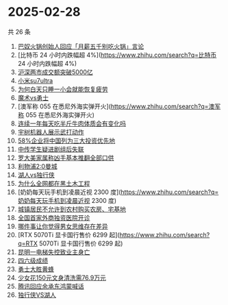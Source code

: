 # 2025-02-28

共 26 条

<!-- BEGIN ZHIHUSEARCH -->
<!-- 最后更新时间 Fri Feb 28 2025 22:12:59 GMT+0800 (China Standard Time) -->
1. [巴奴火锅创始人回应「月薪五千别吃火锅」言论](https://www.zhihu.com/search?q=巴奴火锅创始人回应「月薪五千别吃火锅」言论)
1. [比特币 24 小时内跌幅超 4%](https://www.zhihu.com/search?q=比特币 24 小时内跌幅超 4%)
1. [沪深两市成交额突破5000亿](https://www.zhihu.com/search?q=沪深两市成交额突破5000亿)
1. [小米su7ultra](https://www.zhihu.com/search?q=小米su7ultra)
1. [为何白天只睡一小会就能恢复疲劳](https://www.zhihu.com/search?q=为何白天只睡一小会就能恢复疲劳)
1. [魔术vs勇士](https://www.zhihu.com/search?q=魔术vs勇士)
1. [澳军称 055 在悉尼外海实弹开火](https://www.zhihu.com/search?q=澳军称 055 在悉尼外海实弹开火)
1. [连续一年每天吃半斤牛肉体质会有变化吗](https://www.zhihu.com/search?q=连续一年每天吃半斤牛肉体质会有变化吗)
1. [宇树机器人展示武打动作](https://www.zhihu.com/search?q=宇树机器人展示武打动作)
1. [58%企业将中国列为三大投资优先地](https://www.zhihu.com/search?q=58%企业将中国列为三大投资优先地)
1. [中传学生疑进剧组后失联](https://www.zhihu.com/search?q=中传学生疑进剧组后失联)
1. [罗大美家属称凶手基本推翻全部口供](https://www.zhihu.com/search?q=罗大美家属称凶手基本推翻全部口供)
1. [利物浦2:0曼城](https://www.zhihu.com/search?q=利物浦2:0曼城)
1. [湖人vs独行侠](https://www.zhihu.com/search?q=湖人vs独行侠)
1. [为什么全网都在黑土木工程](https://www.zhihu.com/search?q=为什么全网都在黑土木工程)
1. [奶奶每天玩手机到凌晨近视 2300 度](https://www.zhihu.com/search?q=奶奶每天玩手机到凌晨近视 2300 度)
1. [城镇居民不允许到农村购买农房、宅基地](https://www.zhihu.com/search?q=城镇居民不允许到农村购买农房、宅基地)
1. [全国首家外商独资医院开诊](https://www.zhihu.com/search?q=全国首家外商独资医院开诊)
1. [哪件事让你觉得男女思维存在差异](https://www.zhihu.com/search?q=哪件事让你觉得男女思维存在差异)
1. [RTX 5070Ti 显卡国行售价 6299 起](https://www.zhihu.com/search?q=RTX 5070Ti 显卡国行售价 6299 起)
1. [昆明一电梯失控致业主身亡](https://www.zhihu.com/search?q=昆明一电梯失控致业主身亡)
1. [四六级成绩](https://www.zhihu.com/search?q=四六级成绩)
1. [勇士大胜黄蜂](https://www.zhihu.com/search?q=勇士大胜黄蜂)
1. [少女花150元文身清洗需76.9万元](https://www.zhihu.com/search?q=少女花150元文身清洗需76.9万元)
1. [腾讯回应余承东鸿蒙喊话](https://www.zhihu.com/search?q=腾讯回应余承东鸿蒙喊话)
1. [独行侠VS湖人](https://www.zhihu.com/search?q=独行侠VS湖人)
<!-- END ZHIHUSEARCH -->
